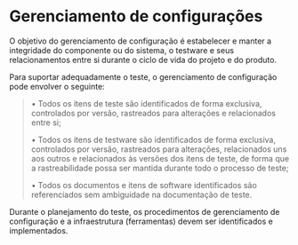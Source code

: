 # Gerenciamento de configurações

O objetivo do gerenciamento de configuração é estabelecer e manter a integridade do componente ou do sistema, o testware e seus relacionamentos entre si durante o ciclo de vida do projeto e do produto.

Para suportar adequadamente o teste, o gerenciamento de configuração pode envolver o seguinte:

> • Todos os itens de teste são identificados de forma exclusiva, controlados por versão, rastreados para alterações e relacionados entre si;
> 
> • Todos os itens de testware são identificados de forma exclusiva, controlados por versão, rastreados para alterações, relacionados uns aos outros e relacionados às versões dos itens de teste, de forma que a rastreabilidade possa ser mantida durante todo o processo de teste;
> 
> • Todos os documentos e itens de software identificados são referenciados sem ambiguidade na documentação de teste.

Durante o planejamento do teste, os procedimentos de gerenciamento de configuração e a infraestrutura (ferramentas) devem ser identificados e implementados.
